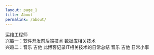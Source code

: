 ```yaml
---
layout: page_1
title: About
permalink: /about/
---
```


运维工程师  
兴趣一：软件开发前后端技术 数据库相关技术  
兴趣二：音乐 吉他  此博客记录IT相关技术的日常总结 音乐 吉他 日常小事
